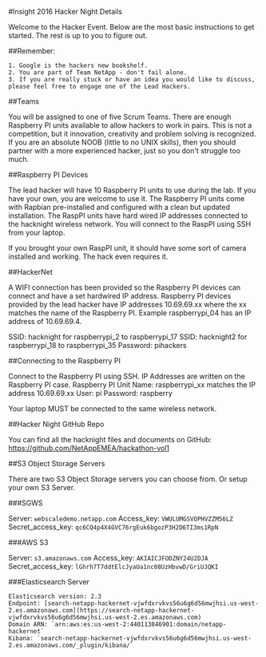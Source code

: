 #Insight 2016 Hacker Night Details

Welcome to the Hacker Event.  Below are the most basic instructions to get started.  The rest is up to you to figure out.

##Remember:

	1. Google is the hackers new bookshelf.
	2. You are part of Team NetApp - don't fail alone.
	3. If you are really stuck or have an idea you would like to discuss, please feel free to engage one of the Lead Hackers.


##Teams

You will be assigned to one of five Scrum Teams.  There are enough Raspberry PI units available to allow hackers to work in pairs.  This is not a competition, but it innovation, creativity and problem solving is recognized.  If you are an absolute NOOB (little to no UNIX skills), then you should partner with a more experienced hacker, just so you don't struggle too much.

##Raspberry PI Devices

The lead hacker will have 10 Raspberry PI units to use during the lab.  If you have your own, you are welcome to use it.  The Raspberry PI units come with Rapbian pre-installed and configured with a clean but updated installation.  The RaspPI units have hard wired IP addresses connected to the hacknight wireless network.   You will connect to the RaspPI using SSH from your laptop.

If you brought your own RaspPI unit, it should have some sort of camera installed and working.  The hack even requires it.


##HackerNet

A WIFI connection has been provided so the Raspberry PI devices can connect and have a set hardwired IP address.
Raspberry PI devices provided by the lead hacker have IP addresses 10.69.69.xx where the xx matches the name of the Raspberry PI. Example raspberrypi_04 has an IP address of 10.69.69.4.

SSID: hacknight  for raspberrypi_2  to raspberrypi_17
SSID: hacknight2 for raspberrypi_18 to raspberrypi_35
Password: pihackers

##Connecting to the Raspberry PI

Connect to the Raspberry PI using SSH.  IP Addresses are written on the Raspberry PI case.
Raspberry PI Unit Name: raspberrypi_xx matches the IP address 10.69.69.xx
User: pi
Password: raspberry

Your laptop MUST be connected to the same wireless network.


##Hacker Night GitHub Repo

You can find all the hacknight files and documents on GitHub: https://github.com/NetAppEMEA/hackathon-vol1


##S3 Object Storage Servers

There are two S3 Object Storage servers you can choose from.  Or setup your own S3 Server.

###SGWS

Server: `webscaledemo.netapp.com`
Access_key: `VWULUMGSVOPHVZZM56LZ`
Secret_access_key: `qc6CQ4p4X4GVC76rgEuk6bgozP3H2D6TI3ms1RpN`


###AWS S3

Server: `s3.amazonaws.com`
Access_key: `AKIAICJFODZNY24U2DJA`
Secret_access_key: `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`


###Elasticsearch Server

	Elasticsearch version: 2.3
	Endpoint: [search-netapp-hackernet-vjwfdxrvkvs56u6g6d56mwjhsi.us-west-2.es.amazonaws.com](https://search-netapp-hackernet-vjwfdxrvkvs56u6g6d56mwjhsi.us-west-2.es.amazonaws.com)
	Domain ARN: `arn:aws:es:us-west-2:440113846901:domain/netapp-hackernet`
	Kibana: `search-netapp-hackernet-vjwfdxrvkvs56u6g6d56mwjhsi.us-west-2.es.amazonaws.com/_plugin/kibana/`
